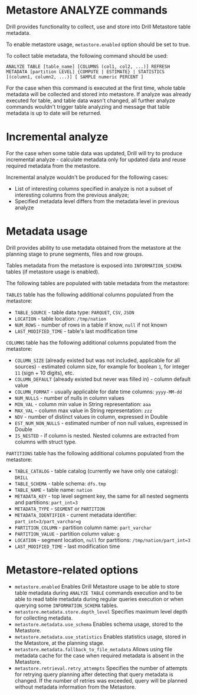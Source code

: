 # Metastore ANALYZE commands

Drill provides functionality to collect, use and store into Drill Metastore table metadata.

To enable metastore usage, `metastore.enabled` option should be set to true.

To collect table metadata, the following command should be used:

`ANALYZE TABLE [table_name] [COLUMNS (col1, col2, ...)] REFRESH METADATA [partition LEVEL] {COMPUTE | ESTIMATE} | STATISTICS [(column1, column2, ...)] [ SAMPLE numeric PERCENT ]`

For the case when this command is executed at the first time, whole table metadata will be collected and stored into
 metastore.
If analyze was already executed for table, and table data wasn't changed, all further analyze commands wouldn't
 trigger table analyzing and message that table metadata is up to date will be returned.

# Incremental analyze

For the case when some table data was updated, Drill will try to produce incremental analyze - calculate metadata only
 for updated data and reuse required metadata from the metastore.

Incremental analyze wouldn't be produced for the following cases:
 - List of interesting columns specified in analyze is not a subset of interesting columns from the previous analyze;
 - Specified metadata level differs from the metadata level in previous analyze

# Metadata usage

Drill provides ability to use metadata obtained from the metastore at the planning stage to prune segments, files and
 row groups.

Tables metadata from the metastore is exposed into `INFORMATION_SCHEMA` tables (if metastore usage is enabled).

The following tables are populated with table metadata from the metastore:

`TABLES` table has the following additional columns populated from the metastore:
 - `TABLE_SOURCE` - table data type: `PARQUET`, `CSV`, `JSON`
 - `LOCATION` - table location: `/tmp/nation`
 - `NUM_ROWS` - number of rows in a table if know, `null` if not known
 - `LAST_MODIFIED_TIME` - table's last modification time

`COLUMNS` table has the following additional columns populated from the metastore:
 - `COLUMN_SIZE` (already existed but was not included, applicable for all sources) - estimated column size, for example for boolean `1`, for integer `11` (sign + 10 digits), etc.
 - `COLUMN_DEFAULT` (already existed but never was filled in) - column default value
 - `COLUMN_FORMAT` - usually applicable for date time columns: `yyyy-MM-dd`
 - `NUM_NULLS` - number of nulls in column values
 - `MIN_VAL` - column min value in String representation: `aaa`
 - `MAX_VAL` - column max value in String representation: `zzz`
 - `NDV` - number of distinct values in column, expressed in Double
 - `EST_NUM_NON_NULLS` - estimated number of non null values, expressed in Double
 - `IS_NESTED` - if column is nested. Nested columns are extracted from columns with struct type.

`PARTITIONS`  table has the following additional columns populated from the metastore:
 - `TABLE_CATALOG` - table catalog (currently we have only one catalog): `DRILL`
 - `TABLE_SCHEMA` - table schema: `dfs.tmp`
 - `TABLE_NAME` - table name: `nation`
 - `METADATA_KEY` - top level segment key, the same for all nested segments and partitions: `part_int=3`
 - `METADATA_TYPE` - `SEGMENT` or `PARTITION`
 - `METADATA_IDENTIFIER` - current metadata identifier: `part_int=3/part_varchar=g`
 - `PARTITION_COLUMN` - partition column name: `part_varchar`
 - `PARTITION_VALUE` - partition column value: `g`
 - `LOCATION` - segment location, `null` for partitions: `/tmp/nation/part_int=3`
 - `LAST_MODIFIED_TIME` - last modification time

# Metastore-related options

 - `metastore.enabled` Enables Drill Metastore usage to be able to store table metadata during `ANALYZE TABLE` commands 
execution and to be able to read table metadata during regular queries execution or when querying some `INFORMATION_SCHEMA` tables.
 - `metastore.metadata.store.depth_level` Specifies maximum level depth for collecting metadata.
 - `metastore.metadata.use_schema` Enables schema usage, stored to the Metastore.
 - `metastore.metadata.use_statistics` Enables statistics usage, stored in the Metastore, at the planning stage.
 - `metastore.metadata.fallback_to_file_metadata` Allows using file metadata cache for the case when required metadata is absent in the Metastore.
 - `metastore.retrieval.retry_attempts` Specifies the number of attempts for retrying query planning after detecting that query metadata is changed. 
 If the number of retries was exceeded, query will be planned without metadata information from the Metastore.